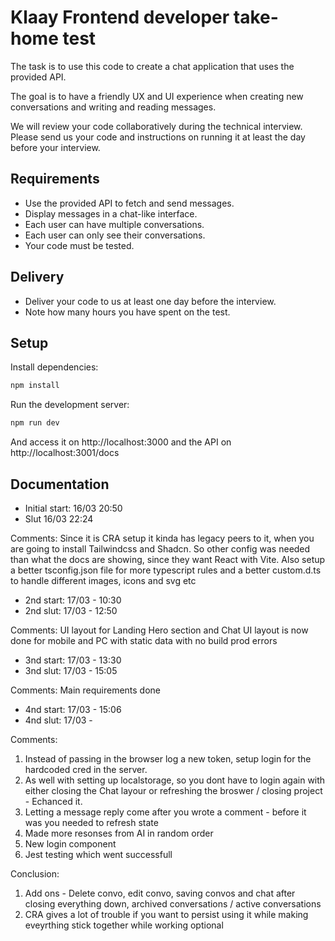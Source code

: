# Klaay Frontend developer take-home test

The task is to use this code to create a chat application that uses the provided API.

The goal is to have a friendly UX and UI experience when creating new conversations and writing and reading messages.

We will review your code collaboratively during the technical interview. 
Please send us your code and instructions on running it at least the day before your interview.

## Requirements

- Use the provided API to fetch and send messages.
- Display messages in a chat-like interface.
- Each user can have multiple conversations.
- Each user can only see their conversations.
- Your code must be tested.

## Delivery

- Deliver your code to us at least one day before the interview.
- Note how many hours you have spent on the test.

## Setup

Install dependencies:

```bash
npm install
```

Run the development server:

```bash
npm run dev
```

And access it on http://localhost:3000 and the API on http://localhost:3001/docs


## Documentation

- Initial start: 16/03 20:50
- Slut 16/03 22:24

Comments: Since it is CRA setup it kinda has legacy peers to it, when you are going to install Tailwindcss and Shadcn. So other config was needed than what the docs are showing, since they want React with Vite. Also setup a better tsconfig.json file for more typescript rules and a better custom.d.ts to handle different images, icons and svg etc

- 2nd start: 17/03 - 10:30
- 2nd slut:  17/03 - 12:50

Comments: UI layout for Landing Hero section and Chat UI layout is now done for mobile and PC with static data with no build prod errors

- 3nd start: 17/03 - 13:30
- 3nd slut:  17/03 - 15:05 

Comments: Main requirements done

- 4nd start: 17/03 - 15:06
- 4nd slut:  17/03 -  

Comments: 
1. Instead of passing in the browser log a new token, setup login for the hardcoded cred in the server.
2. As well with setting up localstorage, so you dont have to login again with either closing the Chat layour or refreshing the broswer / closing project - Echanced it.
3. Letting a message reply come after you wrote a comment - before it was you needed to refresh state
4. Made more resonses from AI in random order
5. New login component
6. Jest testing which went successfull

Conclusion: 
1. Add ons - Delete convo, edit convo, saving convos and chat after closing everything down, archived conversations / active conversations 
2. CRA gives a lot of trouble if you want to persist using it while making eveyrthing stick together while working optional